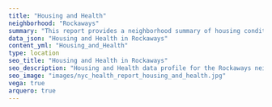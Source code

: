 ```yaml
---
title: "Housing and Health"
neighborhood: "Rockaways"
summary: "This report provides a neighborhood summary of housing conditions and related health outcomes. It also describes population characteristics that can increase vulnerability to housing hazards."
data_json: "Housing and Health in Rockaways"
content_yml: "Housing_and_Health"
type: location
seo_title: "Housing and Health in Rockaways"
seo_description: "Housing and Health data profile for the Rockaways neighborhood of NYC."
seo_image: "images/nyc_health_report_housing_and_health.jpg"
vega: true
arquero: true
---
```


